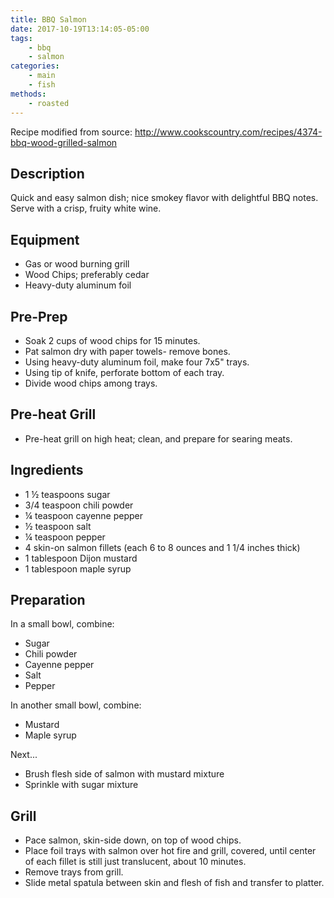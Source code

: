 ```yaml
---
title: BBQ Salmon
date: 2017-10-19T13:14:05-05:00
tags:
    - bbq
    - salmon
categories: 
    - main
    - fish
methods:
    - roasted
---
```


Recipe modified from source:
http://www.cookscountry.com/recipes/4374-bbq-wood-grilled-salmon

## Description

Quick and easy salmon dish; nice smokey flavor with delightful BBQ
notes. Serve with a crisp, fruity white wine.

## Equipment

-   Gas or wood burning grill
-   Wood Chips; preferably cedar
-   Heavy-duty aluminum foil

## Pre-Prep

-   Soak 2 cups of wood chips for 15 minutes.
-   Pat salmon dry with paper towels- remove bones.
-   Using heavy-duty aluminum foil, make four 7x5" trays.
-   Using tip of knife, perforate bottom of each tray.
-   Divide wood chips among trays.

## Pre-heat Grill

-   Pre-heat grill on high heat; clean, and prepare for searing meats.

## Ingredients

-   1 ½ teaspoons sugar
-   3/4 teaspoon chili powder
-   ¼ teaspoon cayenne pepper
-   ½ teaspoon salt
-   ¼ teaspoon pepper
-   4 skin-on salmon fillets (each 6 to 8 ounces and 1 1/4 inches thick)
-   1 tablespoon Dijon mustard
-   1 tablespoon maple syrup

## Preparation

In a small bowl, combine:

-   Sugar
-   Chili powder
-   Cayenne pepper
-   Salt
-   Pepper

In another small bowl, combine:

-   Mustard
-   Maple syrup

Next...

-   Brush flesh side of salmon with mustard mixture
-   Sprinkle with sugar mixture

## Grill

-   Pace salmon, skin-side down, on top of wood chips.
-   Place foil trays with salmon over hot fire and grill, covered, until
    center of each fillet is still just translucent, about 10 minutes.
-   Remove trays from grill.
-   Slide metal spatula between skin and flesh of fish and transfer to
    platter.
